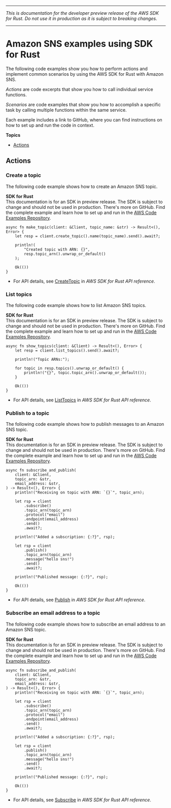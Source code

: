 --------

 *This is documentation for the developer preview release of the AWS SDK for Rust\. Do not use it in production as it is subject to breaking changes\.* 

--------

# Amazon SNS examples using SDK for Rust<a name="rust_sns_code_examples"></a>

The following code examples show you how to perform actions and implement common scenarios by using the AWS SDK for Rust with Amazon SNS\.

*Actions* are code excerpts that show you how to call individual service functions\.

*Scenarios* are code examples that show you how to accomplish a specific task by calling multiple functions within the same service\.

Each example includes a link to GitHub, where you can find instructions on how to set up and run the code in context\.

**Topics**
+ [Actions](#actions)

## Actions<a name="actions"></a>

### Create a topic<a name="sns_CreateTopic_rust_topic"></a>

The following code example shows how to create an Amazon SNS topic\.

**SDK for Rust**  
This documentation is for an SDK in preview release\. The SDK is subject to change and should not be used in production\.
 There's more on GitHub\. Find the complete example and learn how to set up and run in the [AWS Code Examples Repository](https://github.com/awsdocs/aws-doc-sdk-examples/tree/main/rust_dev_preview/sns#code-examples)\. 
  

```
async fn make_topic(client: &Client, topic_name: &str) -> Result<(), Error> {
    let resp = client.create_topic().name(topic_name).send().await?;

    println!(
        "Created topic with ARN: {}",
        resp.topic_arn().unwrap_or_default()
    );

    Ok(())
}
```
+  For API details, see [CreateTopic](https://docs.rs/releases/search?query=aws-sdk) in *AWS SDK for Rust API reference*\. 

### List topics<a name="sns_ListTopics_rust_topic"></a>

The following code example shows how to list Amazon SNS topics\.

**SDK for Rust**  
This documentation is for an SDK in preview release\. The SDK is subject to change and should not be used in production\.
 There's more on GitHub\. Find the complete example and learn how to set up and run in the [AWS Code Examples Repository](https://github.com/awsdocs/aws-doc-sdk-examples/tree/main/rust_dev_preview/sns#code-examples)\. 
  

```
async fn show_topics(client: &Client) -> Result<(), Error> {
    let resp = client.list_topics().send().await?;

    println!("Topic ARNs:");

    for topic in resp.topics().unwrap_or_default() {
        println!("{}", topic.topic_arn().unwrap_or_default());
    }

    Ok(())
}
```
+  For API details, see [ListTopics](https://docs.rs/releases/search?query=aws-sdk) in *AWS SDK for Rust API reference*\. 

### Publish to a topic<a name="sns_Publish_rust_topic"></a>

The following code example shows how to publish messages to an Amazon SNS topic\.

**SDK for Rust**  
This documentation is for an SDK in preview release\. The SDK is subject to change and should not be used in production\.
 There's more on GitHub\. Find the complete example and learn how to set up and run in the [AWS Code Examples Repository](https://github.com/awsdocs/aws-doc-sdk-examples/tree/main/rust_dev_preview/sns#code-examples)\. 
  

```
async fn subscribe_and_publish(
    client: &Client,
    topic_arn: &str,
    email_address: &str,
) -> Result<(), Error> {
    println!("Receiving on topic with ARN: `{}`", topic_arn);

    let rsp = client
        .subscribe()
        .topic_arn(topic_arn)
        .protocol("email")
        .endpoint(email_address)
        .send()
        .await?;

    println!("Added a subscription: {:?}", rsp);

    let rsp = client
        .publish()
        .topic_arn(topic_arn)
        .message("hello sns!")
        .send()
        .await?;

    println!("Published message: {:?}", rsp);

    Ok(())
}
```
+  For API details, see [Publish](https://docs.rs/releases/search?query=aws-sdk) in *AWS SDK for Rust API reference*\. 

### Subscribe an email address to a topic<a name="sns_Subscribe_rust_topic"></a>

The following code example shows how to subscribe an email address to an Amazon SNS topic\.

**SDK for Rust**  
This documentation is for an SDK in preview release\. The SDK is subject to change and should not be used in production\.
 There's more on GitHub\. Find the complete example and learn how to set up and run in the [AWS Code Examples Repository](https://github.com/awsdocs/aws-doc-sdk-examples/tree/main/rust_dev_preview/sns#code-examples)\. 
  

```
async fn subscribe_and_publish(
    client: &Client,
    topic_arn: &str,
    email_address: &str,
) -> Result<(), Error> {
    println!("Receiving on topic with ARN: `{}`", topic_arn);

    let rsp = client
        .subscribe()
        .topic_arn(topic_arn)
        .protocol("email")
        .endpoint(email_address)
        .send()
        .await?;

    println!("Added a subscription: {:?}", rsp);

    let rsp = client
        .publish()
        .topic_arn(topic_arn)
        .message("hello sns!")
        .send()
        .await?;

    println!("Published message: {:?}", rsp);

    Ok(())
}
```
+  For API details, see [Subscribe](https://docs.rs/releases/search?query=aws-sdk) in *AWS SDK for Rust API reference*\. 